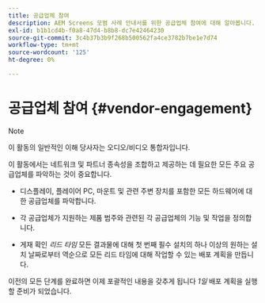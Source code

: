 ```yaml
---
title: 공급업체 참여
description: AEM Screens 모범 사례 안내서를 위한 공급업체 참여에 대해 알아봅니다.
exl-id: b1b1cd4b-f0a8-47d4-b8b8-dc7e42464230
source-git-commit: 3c4b37b3b9f268b500562fa4ce3782b7be1e7d74
workflow-type: tm+mt
source-wordcount: '125'
ht-degree: 0%

---
```


# 공급업체 참여 {#vendor-engagement}

>[!NOTE]
>이 활동의 일반적인 이해 당사자는 오디오/비디오 통합자입니다.

이 활동에서는 네트워크 및 파트너 종속성을 조합하고 제공하는 데 필요한 모든 주요 공급업체를 파악하는 것이 중요합니다.

* 디스플레이, 플레이어 PC, 마운트 및 관련 주변 장치를 포함한 모든 하드웨어에 대한 공급업체를 파악합니다.

* 각 공급업체가 지원하는 제품 범주와 관련된 각 공급업체의 기능 및 작업을 정의합니다.

* 게재 확인 *리드 타임* 모든 결과물에 대해 첫 번째 필수 설치의 하나 이상의 원하는 설치 날짜로부터 역순으로 모든 리드 타임에 대해 작업할 수 있는 배포 계획을 만듭니다.

이전의 모든 단계를 완료하면 이제 포괄적인 내용을 갖추게 됩니다 *1일* 배포 계획을 실행할 준비가 되었습니다.
